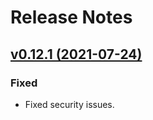 # Release Notes

## [v0.12.1 (2021-07-24)](https://github.com/laravel/laravel/compare/v0.12.0...v0.12.1)

### Fixed

- Fixed security issues.
